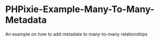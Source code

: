 PHPixie-Example-Many-To-Many-Metadata
=====================================

An example on how to add metadate to many-to-many relationships
